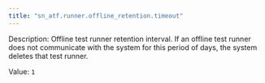 ```yaml
---
title: "sn_atf.runner.offline_retention.timeout"
---
```


Description: Offline test runner retention interval. If an offline test runner does not communicate with the system for this period of days, the system deletes that test runner.

Value: `1`